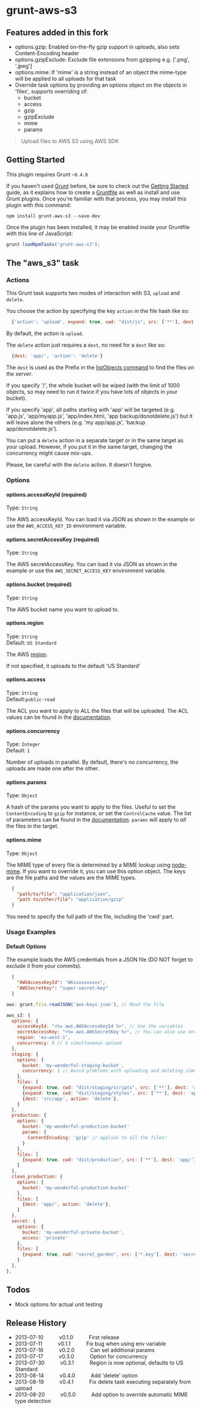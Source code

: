 # grunt-aws-s3

## Features added in this fork
- options.gzip: Enabled on-the-fly gzip support in uploads, also sets Content-Encoding header
- options.gzipExclude: Exclude file extensions from gzipping e.g. ['.png', '.jpeg']
- options.mime: If 'mime' is a string instead of an object the mime-type will be applied to all uploads for that task
- Override task options by providing an options object on the objects in 'files', supports overriding of:
  - bucket
  - access
  - gzip
  - gzipExclude
  - mime
  - params

> Upload files to AWS S3 using AWS SDK

## Getting Started
This plugin requires Grunt `~0.4.0`

If you haven't used [Grunt](http://gruntjs.com/) before, be sure to check out the [Getting Started](http://gruntjs.com/getting-started) guide, as it explains how to create a [Gruntfile](http://gruntjs.com/sample-gruntfile) as well as install and use Grunt plugins. Once you're familiar with that process, you may install this plugin with this command:

```shell
npm install grunt-aws-s3 --save-dev
```

Once the plugin has been installed, it may be enabled inside your Gruntfile with this line of JavaScript:

```js
grunt.loadNpmTasks('grunt-aws-s3');
```

## The "aws_s3" task

### Actions

This Grunt task supports two modes of interaction with S3, `upload` and `delete`.

You choose the action by specifying the key `action` in the file hash like so:

```js
  {'action': 'upload', expand: true, cwd: "dist/js", src: ['**'], dest: 'app/js'}
```

By default, the action is `upload`.

The `delete` action just requires a `dest`, no need for a `dest` like so:

```js
  {dest: 'app/', 'action': 'delete'}
```

The `dest` is used as the Prefix in the [listObjects command](http://docs.aws.amazon.com/AWSJavaScriptSDK/latest/AWS/S3_20060301.html#listObjects-property) to find the files _on the server_. 

If you specify '/', the whole bucket will be wiped (with the limit of 1000 objects, so may need to run it twice if you have lots of objects in your bucket).

If you specify 'app', all paths starting with 'app' will be targeted (e.g. 'app.js', 'app/myapp.js', 'app/index.html, 'app backup/donotdelete.js') but it will leave alone the others (e.g. 'my app/app.js', 'backup app/donotdelete.js').

You can put a `delete` action in a separate target or in the same target as your upload. However, if you put it in the same target, changing the concurrency might cause mix-ups. 

Please, be careful with the `delete` action. It doesn't forgive.

### Options

#### options.accessKeyId (required)
Type: `String`

The AWS accessKeyId. You can load it via JSON as shown in the example or use the `AWS_ACCESS_KEY_ID` environment variable.

#### options.secretAccessKey (required)
Type: `String`

The AWS secretAccessKey. You can load it via JSON as shown in the example or use the `AWS_SECRET_ACCESS_KEY` environment variable.

#### options.bucket (required)
Type: `String`

The AWS bucket name you want to upload to.

#### options.region
Type: `String`  
Default: `US Standard`

The AWS [region](http://docs.aws.amazon.com/general/latest/gr/rande.html#s3_region).

If not specified, it uploads to the default 'US Standard'

#### options.access
Type: `String`  
Default:`public-read`

The ACL you want to apply to ALL the files that will be uploaded. The ACL values can be found in the [documentation](http://docs.aws.amazon.com/AWSJavaScriptSDK/latest/AWS/S3_20060301.html#putObject-property).

#### options.concurrency
Type: `Integer`  
Default: `1`

Number of uploads in parallel. By default, there's no concurrency, the uploads are made one after the other.

#### options.params
Type: `Object`

A hash of the params you want to apply to the files. Useful to set the `ContentEncoding` to `gzip` for instance, or set the `ControlCache` value. The list of parameters can be found in the [documentation](http://docs.aws.amazon.com/AWSJavaScriptSDK/latest/AWS/S3_20060301.html#putObject-property). `params` will apply to *all* the files in the target.

#### options.mime
Type: `Object`

The MIME type of every file is determined by a MIME lookup using [node-mime](https://github.com/broofa/node-mime). If you want to override it, you can use this option object.
The keys are the file paths and the values are the MIME types.

```JSON
  {
    "path/to/file": "application/json",
    "path to/other/file": "application/gzip"
  }
```

You need to specify the full path of the file, including the 'cwd' part.

### Usage Examples

#### Default Options
The example loads the AWS credentials from a JSON file (DO NOT forget to exclude it from your commits).

```JSON
  {
    "AWSAccessKeyId": "AKxxxxxxxxxx",
    "AWSSecretKey": "super-secret-key"
  }
```

```js
aws: grunt.file.readJSON('aws-keys.json'), // Read the file

aws_s3: {
  options: {
    accessKeyId: "<%= aws.AWSAccessKeyId %>", // Use the variables
    secretAccessKey: "<%= aws.AWSSecretKey %>", // You can also use env variables
    region: 'eu-west-1',
    concurrency: 5 // 5 simultaneous upload
  },
  staging: {
    options: {
      bucket: 'my-wonderful-staging-bucket',
      concurrency: 1 // Avoid problems with uploading and deleting simultaneously
    },
    files: [
      {expand: true, cwd: "dist/staging/scripts", src: ['**'], dest: 'app/scripts'},
      {expand: true, cwd: "dist/staging/styles", src: ['**'], dest: 'app/styles'},
      {dest: 'src/app', action: 'delete'},
    ]
  },
  production: {
    options: {
      bucket: 'my-wonderful-production-bucket'
      params: {
        ContentEncoding: 'gzip' // applies to all the files!
      }
    },
    files: [
      {expand: true, cwd: "dist/production", src: ['**'], dest: 'app/'},
    ]
  },
  clean_production: {
    options: {
      bucket: 'my-wonderful-production-bucket'
    },
    files: [
      {dest: 'app/', action: 'delete'},
    ]
  },
  secret: {
    options: {
      bucket: 'my-wonderful-private-bucket',
      access: 'private'
    },
    files: [
      {expand: true, cwd: "secret_garden", src: ['*.key'], dest: 'secret/'},
    ]
  },
},
```

## Todos
- Mock options for actual unit testing

## Release History
* 2013-07-10   v0.1.0   First release
* 2013-07-11   v0.1.1   Fix bug when using env variable
* 2013-07-16   v0.2.0   Can set additional params
* 2013-07-17   v0.3.0   Option for concurrency
* 2013-07-30   v0.3.1   Region is now optional, defaults to US Standard
* 2013-08-14   v0.4.0   Add 'delete' option
* 2013-08-19   v0.4.1   Fix delete task executing separately from upload
* 2013-08-20   v0.5.0   Add option to override automatic MIME type detection